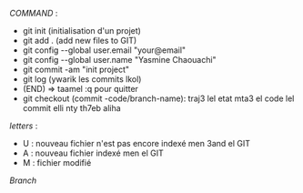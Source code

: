 _COMMAND_ :

- git init (initialisation d'un projet)
- git add . (add new files to GIT)
- git config --global user.email "your@email"
- git config --global user.name "Yasmine Chaouachi"
- git commit -am "init project"
- git log (ywarik les commits lkol)
- (END) => taamel :q pour quitter
- git checkout (commit -code/branch-name): traj3 lel etat mta3 el code lel commit elli nty th7eb aliha

_letters_ :

- U : nouveau fichier n'est pas encore indexé men 3and el GIT
- A : nouveau fichier indexé men el GIT
- M : fichier modifié

*Branch*
